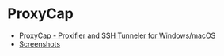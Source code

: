 # ProxyCap

- [ProxyCap - Proxifier and SSH Tunneler for Windows/macOS](http://www.proxycap.com/)
- [Screenshots](http://www.proxycap.com/screenshots.html)
